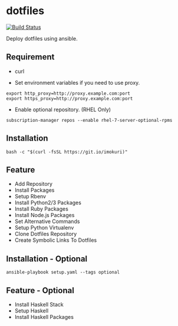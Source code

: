 # dotfiles

[![Build Status](https://travis-ci.org/IMOKURI/dotfiles.svg?branch=master)](https://travis-ci.org/IMOKURI/dotfiles)

Deploy dotfiles using ansible.

## Requirement

* curl

* Set environment variables if you need to use proxy.

```
export http_proxy=http://proxy.example.com:port
export https_proxy=http://proxy.example.com:port
```

* Enable optional repository. (RHEL Only)

```
subscription-manager repos --enable rhel-7-server-optional-rpms
```

## Installation

```
bash -c "$(curl -fsSL https://git.io/imokuri)"
```

## Feature

* Add Repository
* Install Packages
* Setup Rbenv
* Install Python2/3 Packages
* Install Ruby Packages
* Install Node.js Packages
* Set Alternative Commands
* Setup Python Virtualenv
* Clone Dotfiles Repository
* Create Symbolic Links To Dotfiles

## Installation - Optional

```
ansible-playbook setup.yaml --tags optional
```

## Feature - Optional

* Install Haskell Stack
* Setup Haskell
* Install Haskell Packages
